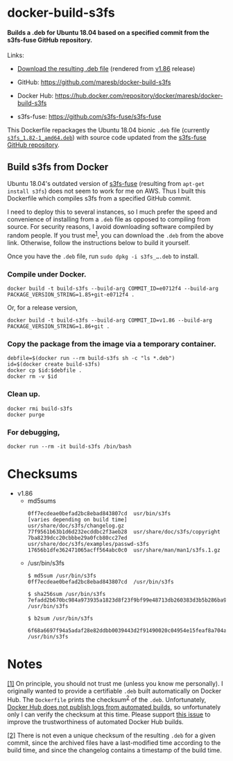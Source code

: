 # docker-build-s3fs

#### Builds a .deb for Ubuntu 18.04 based on a specified commit from the s3fs-fuse GitHub repository.

Links:

- [Download the resulting .deb file](https://raw.githubusercontent.com/maresb/docker-build-s3fs/deb-v1.86/s3fs_1.86+git_amd64.deb) (rendered from [v1.86](https://github.com/s3fs-fuse/s3fs-fuse/tree/v1.86) release)

- GitHub: https://github.com/maresb/docker-build-s3fs

- Docker Hub: https://hub.docker.com/repository/docker/maresb/docker-build-s3fs

- s3fs-fuse: https://github.com/s3fs-fuse/s3fs-fuse

This Dockerfile repackages the Ubuntu 18.04 bionic `.deb` file (currently [`s3fs_1.82-1_amd64.deb`](https://packages.ubuntu.com/bionic/amd64/s3fs/download)) with source code updated from the [s3fs-fuse GitHub repository](https://github.com/s3fs-fuse/s3fs-fuse).

## Build s3fs from Docker

Ubuntu 18.04's outdated version of [s3fs-fuse](https://github.com/s3fs-fuse/s3fs-fuse) (resulting from `apt-get install s3fs`) does not seem to work for me on AWS. Thus I built this Dockerfile which compiles s3fs from a specified GitHub commit.

I need to deploy this to several instances, so I much prefer the speed and
convenience of installing from a `.deb` file as opposed to compiling from source.
For security reasons, I avoid downloading software compiled by random people.
If you trust me<sup><a name="trustmesrc">[1](#trustmedest)</a></sup>, you can download the `.deb` from the above link.  Otherwise, follow the instructions below to build it yourself.

Once you have the `.deb` file, run `sudo dpkg -i s3fs_….deb` to install.

### Compile under Docker.
```
docker build -t build-s3fs --build-arg COMMIT_ID=e0712f4 --build-arg PACKAGE_VERSION_STRING=1.85+git-e0712f4 .
```

Or, for a release version,

```
docker build -t build-s3fs --build-arg COMMIT_ID=v1.86 --build-arg PACKAGE_VERSION_STRING=1.86+git .
```

### Copy the package from the image via a temporary container.
```
debfile=$(docker run --rm build-s3fs sh -c "ls *.deb")
id=$(docker create build-s3fs)
docker cp $id:$debfile .
docker rm -v $id 
```

### Clean up.
```
docker rmi build-s3fs
docker purge
```

### For debugging,
```
docker run --rm -it build-s3fs /bin/bash
```

# Checksums

- v1.86
  - md5sums
      ```
      0ff7ecdeae0befad2bc8ebad843807cd  usr/bin/s3fs
      [varies depending on build time]  usr/share/doc/s3fs/changelog.gz
      77f9561b63b1d6d232ecddbc2f3aeb28  usr/share/doc/s3fs/copyright
      7ba8239dcc20cbbbe29a0fcb80cc27ed  usr/share/doc/s3fs/examples/passwd-s3fs
      17656b1dfe362471065acff564abc0c0  usr/share/man/man1/s3fs.1.gz
      ```
  - /usr/bin/s3fs
      ```
      $ md5sum /usr/bin/s3fs
      0ff7ecdeae0befad2bc8ebad843807cd  /usr/bin/s3fs
      
      $ sha256sum /usr/bin/s3fs
      7efadd2b670bc984a973935a1823d8f23f9bf99e48713db260383d3b5b286ba9  /usr/bin/s3fs
      
      $ b2sum /usr/bin/s3fs
       6f68a6697f94a5adaf28e82ddbb0039443d2f91490020c04954e15feaf8a704a824f1701e6581e2bf232a51384db57d7a4b7717744506bc45f4e9beaf07f5ad5  /usr/bin/s3fs
      ```

# Notes

<a name="trustmedest">[[1]](#trustmesrc)</a> On principle, you should not trust me (unless you know me personally).  I originally wanted to provide a certifiable `.deb` built automatically on Docker Hub. The `Dockerfile` prints the checksum<sup><a name="checksumsrc">[2](#checksumdest)</a></sup> of the `.deb`.  Unfortunately, [Docker Hub does not publish logs from automated builds](https://github.com/docker/hub-feedback/issues/1787), so unfortunately only I can verify the checksum at this time.  Please support [this issue](https://github.com/docker/hub-feedback/issues/1787) to improve the trustworthiness of automated Docker Hub builds.

<a name="checksumdest">[[2]](#checksumsrc)</a> There is not even a unique checksum of the resulting `.deb` for a given commit, since the archived files have a last-modified time according to the build time, and since the changelog contains a timestamp of the build time.
